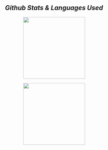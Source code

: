 <h2 align='center'><i>Github Stats & Languages Used</i></h2>
<p align="center">
  <a href="https://github.com/Ashutosh00710/Ashutosh00710">
    <img src="https://github-readme-stats.vercel.app/api?username=ckabhi0&show_icons=true&theme=midnight-purple" height="205">
  </a>
</p>  

<p align="center">
  <a href="https://github.com/Ashutosh00710/Ashutosh00710">
    <img src="https://github-readme-stats.vercel.app/api/top-langs/?username=ckabhi0&theme=tokyonight&layout=compact" height="205">
  </a>
</p>  
